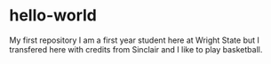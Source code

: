 # hello-world
My first repository
I am a first year student here at Wright State but I transfered here with credits from Sinclair
and I like to play basketball.
